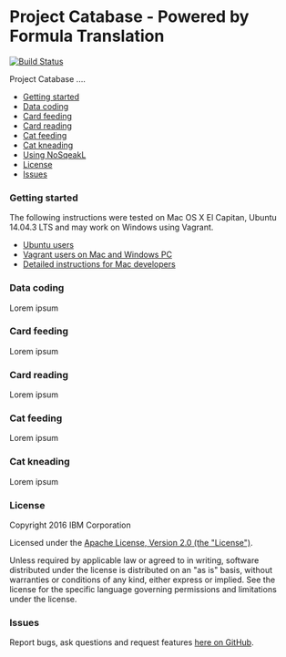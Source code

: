 Project Catabase - Powered by Formula Translation
=========

[![Build Status](https://travis-ci.org/openwhisk/openwhisk.svg?branch=master)](https://travis-ci.org/openwhisk/openwhisk)

Project Catabase ....

* [Getting started](#getting-started)
* [Data coding](#data-coding)
* [Card feeding](#card-feeding)
* [Card reading](#card-reading)
* [Cat feeding](#cat-feeding)
* [Cat kneading](#cat-kneading)
* [Using NoSqeakL](#using-nosqueakl)
* [License](#license)
* [Issues](#issues)

### Getting started
The following instructions were tested on Mac OS X El Capitan, Ubuntu 14.04.3 LTS and may work on Windows using Vagrant.

* [Ubuntu users](#ubuntu-users)
* [Vagrant users on Mac and Windows PC](#vagrant-users-for-mac-and-windows)
* [Detailed instructions for Mac developers](#alternate-instructions-for-mac-developers)

### Data coding
Lorem ipsum

### Card feeding
Lorem ipsum

### Card reading
Lorem ipsum

### Cat feeding
Lorem ipsum

### Cat kneading
Lorem ipsum

### License
Copyright 2016 IBM Corporation

Licensed under the [Apache License, Version 2.0 (the "License")](http://www.apache.org/licenses/LICENSE-2.0.html).

Unless required by applicable law or agreed to in writing, software distributed under the license is distributed on an "as is" basis, without warranties or conditions of any kind, either express or implied. See the license for the specific language governing permissions and limitations under the license.

### Issues
Report bugs, ask questions and request features [here on GitHub](../../issues).
